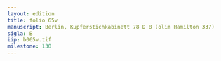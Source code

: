 ```yaml
---
layout: edition
title: folio 65v
manuscript: Berlin, Kupferstichkabinett 78 D 8 (olim Hamilton 337)
sigla: B
iip: b065v.tif
milestone: 130
---
```


